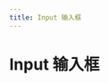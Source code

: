 ```yaml
---
title: Input 输入框
---
```

# Input 输入框 <Badge text="pass" type="success"/> <Badge text="0.0.2+"/>

<ClientOnly>
  <input-demo></input-demo>
</ClientOnly>

<input-attributes></input-attributes>